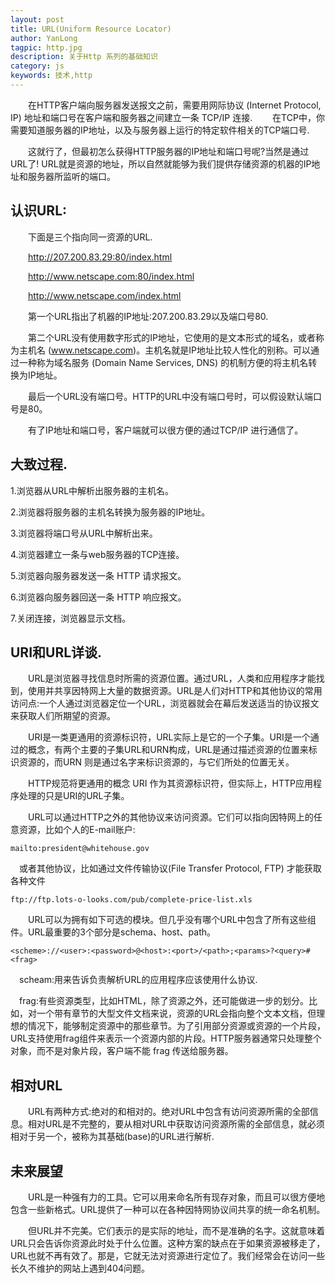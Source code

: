 ```yaml
---
layout: post
title: URL(Uniform Resource Locator)
author: YanLong
tagpic: http.jpg
description: 关于Http 系列的基础知识
category: js
keywords: 技术,http
---
```



&emsp;&emsp;在HTTP客户端向服务器发送报文之前，需要用网际协议 (Internet Protocol, IP) 地址和端口号在客户端和服务器之间建立一条 TCP/IP 连接.
&emsp;&emsp;在TCP中，你需要知道服务器的IP地址，以及与服务器上运行的特定软件相关的TCP端口号.

&emsp;&emsp;这就行了，但最初怎么获得HTTP服务器的IP地址和端口号呢?当然是通过URL了! URL就是资源的地址，所以自然就能够为我们提供存储资源的机器的IP地址和服务器所监听的端口。

认识URL:
----------

&emsp;&emsp;下面是三个指向同一资源的URL.

&emsp;&emsp;http://207.200.83.29:80/index.html

&emsp;&emsp;http://www.netscape.com:80/index.html

&emsp;&emsp;http://www.netscape.com/index.html

&emsp;&emsp;第一个URL指出了机器的IP地址:207.200.83.29以及端口号80.

&emsp;&emsp;第二个URL没有使用数字形式的IP地址，它使用的是文本形式的域名，或者称为主机名 (www.netscape.com)。主机名就是IP地址比较人性化的别称。可以通过一种称为域名服务 (Domain Name Services, DNS) 的机制方便的将主机名转换为IP地址。

&emsp;&emsp;最后一个URL没有端口号。HTTP的URL中没有端口号时，可以假设默认端口号是80。

&emsp;&emsp;有了IP地址和端口号，客户端就可以很方便的通过TCP/IP 进行通信了。

大致过程.
-------
1.浏览器从URL中解析出服务器的主机名。

2.浏览器将服务器的主机名转换为服务器的IP地址。

3.浏览器将端口号从URL中解析出来。

4.浏览器建立一条与web服务器的TCP连接。

5.浏览器向服务器发送一条 HTTP 请求报文。

6.浏览器向服务器回送一条 HTTP 响应报文。

7.关闭连接，浏览器显示文档。



URI和URL详谈.
----------

&emsp;&emsp;URL是浏览器寻找信息时所需的资源位置。通过URL，人类和应用程序才能找到，使用并共享因特网上大量的数据资源。URL是人们对HTTP和其他协议的常用访问点:一个人通过浏览器定位一个URL，浏览器就会在幕后发送适当的协议报文来获取人们所期望的资源。

&emsp;&emsp;URI是一类更通用的资源标识符，URL实际上是它的一个子集。URI是一个通过的概念，有两个主要的子集URL和URN构成，URL是通过描述资源的位置来标识资源的，而URN 则是通过名字来标识资源的，与它们所处的位置无关。

&emsp;&emsp;HTTP规范将更通用的概念 URI 作为其资源标识符，但实际上，HTTP应用程序处理的只是URI的URL子集。

&emsp;&emsp;URL可以通过HTTP之外的其他协议来访问资源。它们可以指向因特网上的任意资源，比如个人的E-mail账户:
	
	mailto:president@whitehouse.gov

&emsp;或者其他协议，比如通过文件传输协议(File Transfer Protocol, FTP) 才能获取各种文件
	
	ftp://ftp.lots-o-looks.com/pub/complete-price-list.xls


&emsp;&emsp;URL可以为拥有如下可选的模块。但几乎没有哪个URL中包含了所有这些组件。URL最重要的3个部分是schema、host、path。

	<scheme>://<user>:<password>@<host>:<port>/<path>;<params>?<query>#<frag>


&emsp;scheam:用来告诉负责解析URL的应用程序应该使用什么协议.

&emsp;frag:有些资源类型，比如HTML，除了资源之外，还可能做进一步的划分。比如，对一个带有章节的大型文件文档来说，资源的URL会指向整个文本文档，但理想的情况下，能够制定资源中的那些章节。为了引用部分资源或资源的一个片段，URL支持使用frag组件来表示一个资源内部的片段。HTTP服务器通常只处理整个对象，而不是对象片段，客户端不能 frag 传送给服务器。

	
相对URL
------
&emsp;&emsp;URL有两种方式:绝对的和相对的。绝对URL中包含有访问资源所需的全部信息。相对URL是不完整的，要从相对URL中获取访问资源所需的全部信息，就必须相对于另一个，被称为其基础(base)的URL进行解析.

未来展望
-------
&emsp;&emsp;URL是一种强有力的工具。它可以用来命名所有现存对象，而且可以很方便地包含一些新格式。URL提供了一种可以在各种因特网协议间共享的统一命名机制。

&emsp;&emsp;但URL并不完美。它们表示的是实际的地址，而不是准确的名字。这就意味着URL只会告诉你资源此时处于什么位置。这种方案的缺点在于如果资源被移走了，URL也就不再有效了。那是，它就无法对资源进行定位了。我们经常会在访问一些长久不维护的网站上遇到404问题。